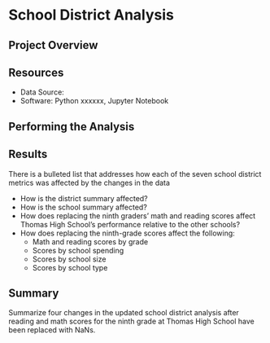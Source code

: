 # School District Analysis

## Project Overview

## Resources
- Data Source: 
- Software: Python xxxxxx, Jupyter Notebook

## Performing the Analysis



## Results

There is a bulleted list that addresses how each of the seven school district metrics was affected by the changes in the data

 - How is the district summary affected?
 - How is the school summary affected?
 - How does replacing the ninth graders’ math and reading scores affect Thomas High School’s performance relative to the other schools?
 - How does replacing the ninth-grade scores affect the following:
   - Math and reading scores by grade
   - Scores by school spending
   - Scores by school size
   - Scores by school type

## Summary
Summarize four changes in the updated school district analysis after reading and math scores for the ninth grade at Thomas High School have been replaced with NaNs.

